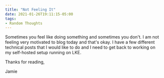 ```yaml
---
title: "Not Feeling It"
date: 2021-01-26T19:11:15-05:00
tags:
- Random Thoughts
---
```


Sometimes you feel like doing something and sometimes you don't. I am not feeling very motivated to blog today and that's okay. I have a few different technical posts that I would like to do and I need to get back to working on my self-hosted setup running on LKE.

Thanks for reading,

Jamie

